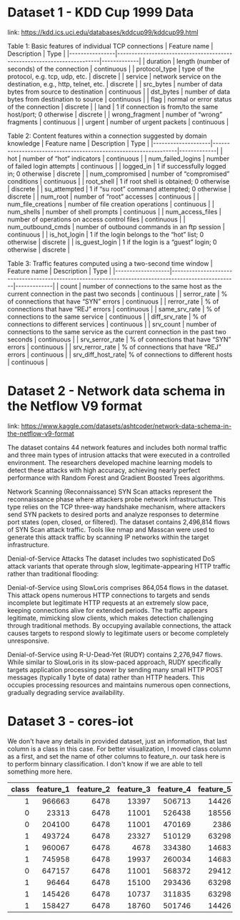 # Dataset 1 - KDD Cup 1999 Data

link: https://kdd.ics.uci.edu/databases/kddcup99/kddcup99.html



Table 1: Basic features of individual TCP connections
| Feature name   | Description                                                            | Type       |
|----------------|------------------------------------------------------------------------|-------------|
| duration       | length (number of seconds) of the connection                            | continuous  |
| protocol_type  | type of the protocol, e.g. tcp, udp, etc.                               | discrete    |
| service        | network service on the destination, e.g., http, telnet, etc.            | discrete    |
| src_bytes      | number of data bytes from source to destination                         | continuous  |
| dst_bytes      | number of data bytes from destination to source                         | continuous  |
| flag           | normal or error status of the connection                                | discrete    |
| land           | 1 if connection is from/to the same host/port; 0 otherwise              | discrete    |
| wrong_fragment | number of “wrong” fragments                                             | continuous  |
| urgent         | number of urgent packets                                                | continuous  |

Table 2: Content features within a connection suggested by domain knowledge
| Feature name       | Description                                                     | Type       |
|--------------------|-----------------------------------------------------------------|-------------|
| hot                | number of “hot” indicators                                      | continuous  |
| num_failed_logins  | number of failed login attempts                                 | continuous  |
| logged_in          | 1 if successfully logged in; 0 otherwise                        | discrete    |
| num_compromised    | number of “compromised” conditions                              | continuous  |
| root_shell         | 1 if root shell is obtained; 0 otherwise                        | discrete    |
| su_attempted       | 1 if “su root” command attempted; 0 otherwise                   | discrete    |
| num_root           | number of “root” accesses                                       | continuous  |
| num_file_creations | number of file creation operations                              | continuous  |
| num_shells         | number of shell prompts                                         | continuous  |
| num_access_files   | number of operations on access control files                    | continuous  |
| num_outbound_cmds  | number of outbound commands in an ftp session                   | continuous  |
| is_hot_login       | 1 if the login belongs to the “hot” list; 0 otherwise           | discrete    |
| is_guest_login     | 1 if the login is a “guest” login; 0 otherwise                  | discrete    |

Table 3: Traffic features computed using a two-second time window
| Feature name      | Description                                                                                         | Type       |
|-------------------|-----------------------------------------------------------------------------------------------------|-------------|
| count             | number of connections to the same host as the current connection in the past two seconds             | continuous  |
| serror_rate       | % of connections that have “SYN” errors                                                             | continuous  |
| rerror_rate       | % of connections that have “REJ” errors                                                             | continuous  |
| same_srv_rate     | % of connections to the same service                                                                | continuous  |
| diff_srv_rate     | % of connections to different services                                                              | continuous  |
| srv_count         | number of connections to the same service as the current connection in the past two seconds          | continuous  |
| srv_serror_rate   | % of connections that have “SYN” errors                                                             | continuous  |
| srv_rerror_rate   | % of connections that have “REJ” errors                                                             | continuous  |
| srv_diff_host_rate| % of connections to different hosts                                                                 | continuous  |


# Dataset 2 - Network data schema in the Netflow V9 format

link: https://www.kaggle.com/datasets/ashtcoder/network-data-schema-in-the-netflow-v9-format

The dataset contains 44 network features and includes both normal traffic and three main types of intrusion attacks that were executed in a controlled environment. The researchers developed machine learning models to detect these attacks with high accuracy, achieving nearly perfect performance with Random Forest and Gradient Boosted Trees algorithms.

Network Scanning (Reconnaissance)
SYN Scan attacks represent the reconnaissance phase where attackers probe network infrastructure. This type relies on the TCP three-way handshake mechanism, where attackers send SYN packets to desired ports and analyze responses to determine port states (open, closed, or filtered). The dataset contains 2,496,814 flows of SYN Scan attack traffic. Tools like nmap and Masscan were used to generate this attack traffic by scanning IP networks within the target infrastructure.​

Denial-of-Service Attacks
The dataset includes two sophisticated DoS attack variants that operate through slow, legitimate-appearing HTTP traffic rather than traditional flooding:

Denial-of-Service using SlowLoris comprises 864,054 flows in the dataset. This attack opens numerous HTTP connections to targets and sends incomplete but legitimate HTTP requests at an extremely slow pace, keeping connections alive for extended periods. The traffic appears legitimate, mimicking slow clients, which makes detection challenging through traditional methods. By occupying available connections, the attack causes targets to respond slowly to legitimate users or become completely unresponsive.​

Denial-of-Service using R-U-Dead-Yet (RUDY) contains 2,276,947 flows. While similar to SlowLoris in its slow-paced approach, RUDY specifically targets application processing power by sending many small HTTP POST messages (typically 1 byte of data) rather than HTTP headers. This occupies processing resources and maintains numerous open connections, gradually degrading service availability.

# Dataset 3 - cores-iot

We don't have any details in provided dataset, just an information, that last column is a class in this case. For better visualization, I moved class column as a first, and set the name of other columns to feature_n. our task here is to perform binnary classification. I don't know if we are able to tell something more here.

|   class |   feature_1 |   feature_2 |   feature_3 |   feature_4 |   feature_5 |   feature_6 |   feature_7 |   feature_8 |   feature_9 |   feature_10 |   feature_11 |   feature_12 |   feature_13 |   feature_14 |   feature_15 |   feature_16 |   feature_17 |   feature_18 |   feature_19 |
|--------:|------------:|------------:|------------:|------------:|------------:|------------:|------------:|------------:|------------:|-------------:|-------------:|-------------:|-------------:|-------------:|-------------:|-------------:|-------------:|-------------:|-------------:|
|       1 |      966663 |        6478 |       13397 |      506713 |       14426 |           1 |           0 |           0 |           0 |            0 |            6 |            0 |            0 |            0 |           22 |            1 |          939 |            0 |            0 |
|       0 |       23313 |        6478 |       11001 |      526438 |       18556 |           2 |           0 |           0 |           0 |            0 |            6 |            0 |            0 |            0 |            2 |            1 |          807 |            0 |            0 |
|       0 |      204100 |        6478 |       11001 |      470169 |        2386 |           2 |           0 |           0 |           0 |            0 |            6 |            0 |            0 |            0 |            2 |            1 |          807 |            0 |            0 |
|       1 |      493724 |        6478 |       23327 |      510129 |       63298 |           1 |           0 |           0 |           0 |            0 |            6 |            0 |            0 |            0 |           22 |            1 |          939 |            0 |            0 |
|       1 |      960067 |        6478 |        4678 |      334380 |       14683 |           1 |           0 |       12967 |           1 |            1 |            6 |            0 |            0 |            0 |           22 |           23 |          612 |            0 |            0 |
|       1 |      745958 |        6478 |       19937 |      260034 |       14683 |           1 |           0 |           0 |           0 |            0 |            6 |            0 |            0 |            0 |           22 |            1 |          939 |            0 |            0 |
|       0 |      647157 |        6478 |       11001 |      568372 |       29412 |           2 |           0 |           0 |           0 |            0 |            6 |            0 |            0 |            0 |            2 |            1 |          807 |            0 |            0 |
|       1 |       96464 |        6478 |       15100 |      293436 |       63298 |           1 |           0 |           0 |           0 |            0 |            6 |            0 |            0 |            0 |           22 |            1 |          939 |            0 |            0 |
|       1 |      145426 |        6478 |       10737 |      311835 |       63298 |           1 |           0 |           0 |           0 |            0 |            6 |            0 |            0 |            0 |           22 |            1 |          939 |            0 |            0 |
|       1 |      158427 |        6478 |       18760 |      501746 |       14426 |           1 |           0 |           0 |           0 |            0 |            6 |            0 |            0 |            0 |           22 |            1 |          939 |            0 |            0 |
